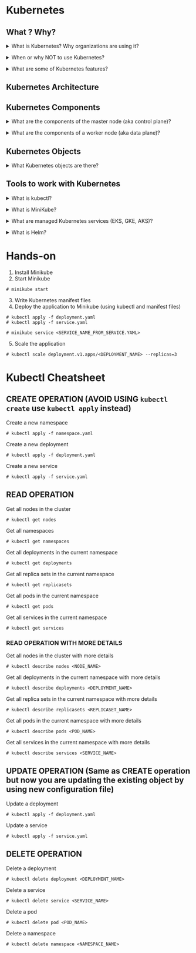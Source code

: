 # Kubernetes 

## What ? Why? 
<details>
<summary>What is Kubernetes? Why organizations are using it?</summary><br><b>

Kubernetes is an open-source system that provides users with the ability to manage, scale and deploy containerized applications.

To understand what Kubernetes is good for, let's look at some examples:

* You would like to run a certain application in a container on multiple different locations and sync changes across all of them, no matter where they run
* Performing updates and changes across hundreds of containers
* Handle cases where the current load requires to scale up (or down)

</b></details>

<details>
<summary>When or why NOT to use Kubernetes?</summary><br><b>

  - If you manage low level infrastructure or baremetals, Kubernetes is probably not what you need or want
  - If you are a small team (like less than 20 engineers) running less than a dozen of containers, Kubernetes might be an overkill (even if you need scale, rolling out updates, etc.). You might still enjoy the benefits of using managed Kubernetes, but you definitely want to think about it carefully before making a decision on whether to adopt it.

</b></details>

<details>
<summary>What are some of Kubernetes features?</summary><br><b>

  - Self-Healing: Kubernetes uses health checks to monitor containers and run certain actions upon failure or other type of events, like restarting the container
  - Load Balancing: Kubernetes can split and/or balance requests to applications running in the cluster, based on the state of the Pods running the application
  - Operators: Kubernetes packaged applications that can use the API of the cluster to update its state and trigger actions based on events and application state changes
  - Automated Rollout: Gradual updates roll out to applications and support in roll back in case anything goes wrong
  - Scaling: Scaling horizontally (down and up) based on different state parameters and custom defined criteria
  - Secrets: you have a mechanism for storing user names, passwords and service endpoints in a private way, where not everyone using the cluster are able to view it

</b></details>

## Kubernetes Architecture



## Kubernetes Components 

<details>
<summary>What are the components of the master node (aka control plane)?</summary><br><b>

  * API Server - the Kubernetes API. All cluster components communicate through it
  * Scheduler - assigns an application with a worker node it can run on
  * Controller Manager - cluster maintenance (replications, node failures, etc.)
  * etcd - stores cluster configuration

</b></details>

<details>
<summary>What are the components of a worker node (aka data plane)?</summary><br><b>

  * Kubelet - an agent responsible for node communication with the master.
  * Kube-proxy - load balancing traffic between app components
  * Container runtime - the engine runs the containers (Podman, Docker, ...)

</b></details>


## Kubernetes Objects

<details>
<summary>What Kubernetes objects are there?</summary><br><b>

  * Pod - the smallest unit in Kubernetes, a group of containers
  * ReplicaSet - ensures a specified number of pod replicas are running at any given time
  * Deployment - manages ReplicaSets and updates them with new features or changes in the application
  * DaemonSet - ensures that all nodes run a copy of a Pod
  * Namespace - a way to divide cluster resources between multiple users
  * ConfigMap - a way to store configuration data in the key-value format
  * Secret - a way to store sensitive information in the key-value format
  ...
</b></details>

## Tools to work with Kubernetes

<details>
<summary>What is kubectl?</summary><br><b>

Kubectl is the Kubernetes command line tool that allows you to run commands against Kubernetes clusters. For example, you can use kubectl to deploy applications, inspect and manage cluster resources, and view logs.

</b></details>

<details>
<summary>What is MiniKube?</summary><br><b>

Minikube is a tool that makes it easy to run Kubernetes locally. Minikube runs a single-node Kubernetes cluster inside a VM on your laptop for users looking to try out Kubernetes or develop with it day-to-day.

</b></details>

<details> 
<summary>What are managed Kubernetes services (EKS, GKE, AKS)? </summary><br><b>

  - Google Kubernetes Engine (GKE)
  - Amazon Elastic Kubernetes Service (EKS)
  - Azure Kubernetes Service (AKS)

</b></details>

<details>
<summary> What is Helm? </summary><br><b>

Helm is a package manager for Kubernetes that allows you to define, install, and upgrade even the most complex Kubernetes applications. Helm uses a packaging format called charts, which are a collection of files that describe a related set of Kubernetes resources.

</b></details>



# Hands-on 

1. Install Minikube
2. Start Minikube
```
# minikube start
```
3. Write Kubernetes manifest files
4. Deploy the application to Minikube (using kubectl and manifest files)
```
# kubectl apply -f deployment.yaml
# kubectl apply -f service.yaml

# minikube service <SERVICE_NAME_FROM_SERVICE.YAML>
```

5. Scale the application
```
# kubectl scale deployment.v1.apps/<DEPLOYMENT_NAME> --replicas=3
```


# Kubectl Cheatsheet

## CREATE OPERATION (AVOID USING `kubectl create` use `kubectl apply` instead)

Create a new namespace
```
# kubectl apply -f namespace.yaml
```

Create a new deployment
```
# kubectl apply -f deployment.yaml
```

Create a new service
```
# kubectl apply -f service.yaml
```

## READ OPERATION
Get all nodes in the cluster
```
# kubectl get nodes
```
Get all namespaces
```
# kubectl get namespaces
```

Get all deployments in the current namespace
```
# kubectl get deployments
```

Get all replica sets in the current namespace
```
# kubectl get replicasets
```

Get all pods in the current namespace
```
# kubectl get pods
```

Get all services in the current namespace
```
# kubectl get services
```

### READ OPERATION WITH MORE DETAILS

Get all nodes in the cluster with more details
```
# kubectl describe nodes <NODE_NAME>
```

Get all deployments in the current namespace with more details
```
# kubectl describe deployments <DEPLOYMENT_NAME>
```

Get all replica sets in the current namespace with more details
```
# kubectl describe replicasets <REPLICASET_NAME>
```

Get all pods in the current namespace with more details
```
# kubectl describe pods <POD_NAME>
```

Get all services in the current namespace with more details
```
# kubectl describe services <SERVICE_NAME>
```


## UPDATE OPERATION (Same as CREATE operation but now you are updating the existing object by using new configuration file)

Update a deployment
```
# kubectl apply -f deployment.yaml
```

Update a service
```
# kubectl apply -f service.yaml
```

## DELETE OPERATION

Delete a deployment
```
# kubectl delete deployment <DEPLOYMENT_NAME>
```

Delete a service
```
# kubectl delete service <SERVICE_NAME>
```

Delete a pod
```
# kubectl delete pod <POD_NAME>
```

Delete a namespace
```
# kubectl delete namespace <NAMESPACE_NAME>
```


